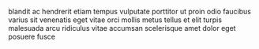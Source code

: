blandit ac hendrerit etiam tempus vulputate porttitor ut proin odio faucibus
varius sit venenatis eget vitae orci mollis metus tellus et elit turpis
malesuada arcu ridiculus vitae accumsan scelerisque amet dolor eget posuere
fusce